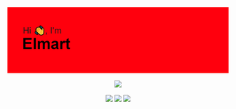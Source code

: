 <img src="header.png">
<p align="center">
  <a href="https://skillicons.dev">
    <img src="https://skillicons.dev/icons?i=vscode,kubernetes,visualstudio,c,cs,dotnet" />
  </a>
</p>
<p align="center">
  <img src="https://badges.pufler.dev/years/Yomaaaaaaaa">
  <img src="https://badges.pufler.dev/visits/{username}/{repo}">
  <img src="https://badges.pufler.dev/visits/{username}/{repo}](https://badges.pufler.dev/created/{username}/{repo})https://badges.pufler.dev/created/{username}/{repo}">
</p>
